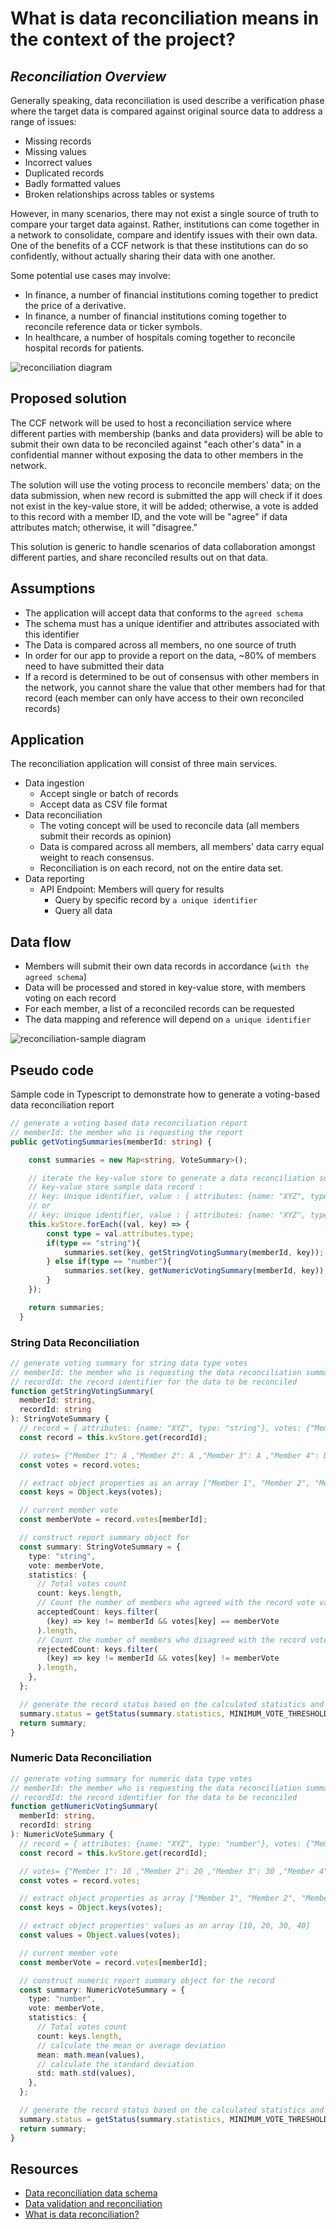# What is data reconciliation means in the context of the project?

## _Reconciliation Overview_

Generally speaking, data reconciliation is used describe a verification phase where the target data is compared against original source data to address a range of issues:

- Missing records
- Missing values
- Incorrect values
- Duplicated records
- Badly formatted values
- Broken relationships across tables or systems

However, in many scenarios, there may not exist a single source of truth to compare your target data against. Rather, institutions can come together in a network to consolidate, compare and identify issues with their own data. One of the benefits of a CCF network is that these institutions can do so confidently, without actually sharing their data with one another.

Some potential use cases may involve:

- In finance, a number of financial institutions coming together to predict the price of a derivative.
- In finance, a number of financial institutions coming together to reconcile reference data or ticker symbols.
- In healthcare, a number of hospitals coming together to reconcile hospital records for patients.

![reconciliation diagram](./images/data-reconciliation.png)

## Proposed solution

The CCF network will be used to host a reconciliation service where different parties with membership (banks and data providers) will be able to submit their own data to be reconciled against "each other's data" in a confidential manner without exposing the data to other members in the network.

The solution will use the voting process to reconcile members' data; on the data submission, when new record is submitted the app will check if it does not exist in the key-value store, it will be added; otherwise, a vote is added to this record with a member ID, and the vote will be "agree" if data attributes match; otherwise, it will "disagree."

This solution is generic to handle scenarios of data collaboration amongst different parties, and share reconciled results out on that data.

## Assumptions

- The application will accept data that conforms to the `agreed schema`
- The schema must has a unique identifier and attributes associated with this identifier
- The Data is compared across all members, no one source of truth
- In order for our app to provide a report on the data, ~80% of members need to have submitted their data
- If a record is determined to be out of consensus with other members in the network, you cannot share the value that other members had for that record (each member can only have access to their own reconciled records)

## Application

The reconciliation application will consist of three main services.

- Data ingestion
  - Accept single or batch of records
  - Accept data as CSV file format
- Data reconciliation
  - The voting concept will be used to reconcile data (all members submit their records as opinion)
  - Data is compared across all members, all members' data carry equal weight to reach consensus.
  - Reconciliation is on each record, not on the entire data set.
- Data reporting
  - API Endpoint: Members will query for results
    - Query by specific record by `a unique identifier`
    - Query all data

## Data flow

- Members will submit their own data records in accordance (`with the agreed schema`)
- Data will be processed and stored in key-value store, with members voting on each record
- For each member, a list of a reconciled records can be requested
- The data mapping and reference will depend on `a unique identifier`

![reconciliation-sample diagram](./images/reconciliation-sample.png)

## Pseudo code

Sample code in Typescript to demonstrate how to generate a voting-based data reconciliation report

```typescript
// generate a voting based data reconciliation report
// memberId: the member who is requesting the report
public getVotingSummaries(memberId: string) {

    const summaries = new Map<string, VoteSummary>();

    // iterate the key-value store to generate a data reconciliation summary record
    // key-value store sample data record :
    // key: Unique identifier, value : { attributes: {name: "XYZ", type: "string"}, votes: {"Member 1": A ,"Member 2": A ,"Member 3": A ,"Member 4": D  }}
    // or
    // key: Unique identifier, value : { attributes: {name: "XYZ", type: "number"}, votes: {"Member 1": 10 ,"Member 2": 20 ,"Member 3": 30 ,"Member 4": 40 }}
    this.kvStore.forEach((val, key) => {
        const type = val.attributes.type;
        if(type == "string"){
            summaries.set(key, getStringVotingSummary(memberId, key));
        } else if(type == "number"){
            summaries.set(key, getNumericVotingSummary(memberId, key));
        }
    });

    return summaries;
  }

```

### String Data Reconciliation

```typescript
// generate voting summary for string data type votes
// memberId: the member who is requesting the data reconciliation summary report
// recordId: the record identifier for the data to be reconciled
function getStringVotingSummary(
  memberId: string,
  recordId: string
): StringVoteSummary {
  // record = { attributes: {name: "XYZ", type: "string"}, votes: {"Member 1": A ,"Member 2": A ,"Member 3": A ,"Member 4": D  }}
  const record = this.kvStore.get(recordId);

  // votes= {"Member 1": A ,"Member 2": A ,"Member 3": A ,"Member 4": D  }
  const votes = record.votes;

  // extract object properties as an array ["Member 1", "Member 2", "Member 3", "Member 4"]
  const keys = Object.keys(votes);

  // current member vote
  const memberVote = record.votes[memberId];

  // construct report summary object for
  const summary: StringVoteSummary = {
    type: "string",
    vote: memberVote,
    statistics: {
      // Total votes count
      count: keys.length,
      // Count the number of members who agreed with the record vote value.
      acceptedCount: keys.filter(
        (key) => key != memberId && votes[key] == memberVote
      ).length,
      // Count the number of members who disagreed with the record vote value.
      rejectedCount: keys.filter(
        (key) => key != memberId && votes[key] != memberVote
      ).length,
    },
  };

  // generate the record status based on the calculated statistics and MINIMUM_VOTE_THRESHOLD
  summary.status = getStatus(summary.statistics, MINIMUM_VOTE_THRESHOLD);
  return summary;
}
```

### Numeric Data Reconciliation

```typescript
// generate voting summary for numeric data type votes
// memberId: the member who is requesting the data reconciliation summary report
// recordId: the record identifier for the data to be reconciled
function getNumericVotingSummary(
  memberId: string,
  recordId: string
): NumericVoteSummary {
  // record = { attributes: {name: "XYZ", type: "number"}, votes: {"Member 1": 10 ,"Member 2": 20 ,"Member 3": 30 ,"Member 4": 40  }}
  const record = this.kvStore.get(recordId);

  // votes= {"Member 1": 10 ,"Member 2": 20 ,"Member 3": 30 ,"Member 4": 40  }
  const votes = record.votes;

  // extract object properties as array ["Member 1", "Member 2", "Member 3", "Member 4"]
  const keys = Object.keys(votes);

  // extract object properties' values as an array [10, 20, 30, 40]
  const values = Object.values(votes);

  // current member vote
  const memberVote = record.votes[memberId];

  // construct numeric report summary object for the record
  const summary: NumericVoteSummary = {
    type: "number",
    vote: memberVote,
    statistics: {
      // Total votes count
      count: keys.length,
      // calculate the mean or average deviation
      mean: math.mean(values),
      // calculate the standard deviation
      std: math.std(values),
    },
  };

  // generate the record status based on the calculated statistics and MINIMUM_VOTE_THRESHOLD
  summary.status = getStatus(summary.statistics, MINIMUM_VOTE_THRESHOLD);
  return summary;
}
```

## Resources

- [Data reconciliation data schema](https://github.com/microsoft/ccf-app-samples/blob/main/data-reconciliation-app/docs/data-schema-data-flow.md)
- [Data validation and reconciliation](https://en.wikipedia.org/wiki/Data_validation_and_reconciliation)
- [What is data reconciliation?](https://www.guru99.com/what-is-data-reconciliation.html)
